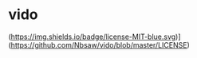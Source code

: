# vido

(https://img.shields.io/badge/license-MIT-blue.svg)](https://github.com/Nbsaw/vido/blob/master/LICENSE)

